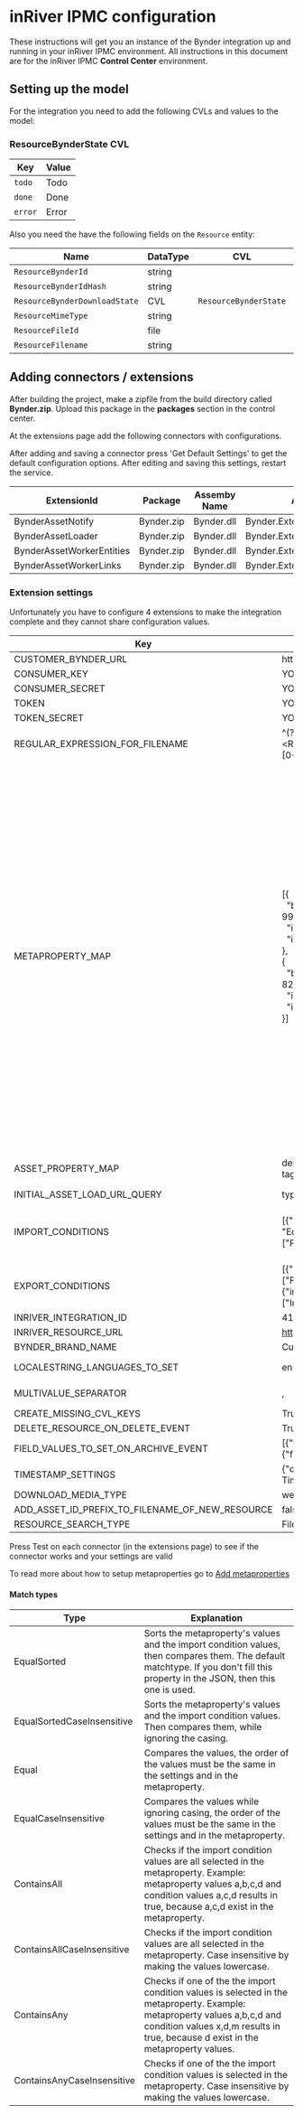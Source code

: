 ﻿# inRiver IPMC configuration

These instructions will get you an instance of the Bynder integration up and running in your inRiver IPMC environment.
All instructions in this document are for the inRiver IPMC **Control Center** environment.

## Setting up the model

For the integration you need to add the following CVLs and values to the model:

### ResourceBynderState CVL

| Key | Value |
| --- | ----- |
| `todo` | Todo |
| `done` | Done |
| `error` | Error |

Also you need the have the following fields on the `Resource` entity:

| Name | DataType | CVL | Unique | Multivalue | ReadOnly |
| ---- | -------- | --- | ------ | ---------- | -------- |
| `ResourceBynderId` | string | | * | | * |
| `ResourceBynderIdHash` | string | | | | * |
| `ResourceBynderDownloadState` | CVL | `ResourceBynderState` | | | |
| `ResourceMimeType` | string | | | | |
| `ResourceFileId` | file | | | | |
| `ResourceFilename` | string | | | | |

## Adding connectors / extensions
After building the project, make a zipfile from the build directory called **Bynder.zip**. Upload this package in the **packages** section in the control center.

At the extensions page add the following connectors with configurations. 

After adding and saving a connector press 'Get Default Settings' to get the default configuration options. After editing and saving this settings, restart the service.

| ExtensionId | Package | Assemby Name | Assembly Type | Extension Type | ApiKey |
| ----------- | ------- | ------------ | ------------- | -------------- | ------ |
| BynderAssetNotify | Bynder.zip | Bynder.dll | Bynder.Extension.NotificationListener | InboundDataExtension |
| BynderAssetLoader | Bynder.zip | Bynder.dll | Bynder.Extension.AssetLoader | ScheduledExtension |
| BynderAssetWorkerEntities | Bynder.zip | Bynder.dll | Bynder.Extension.Worker | EntityListener |
| BynderAssetWorkerLinks | Bynder.zip | Bynder.dll | Bynder.Extension.Worker | LinkListener |

### Extension settings
Unfortunately you have to configure 4 extensions to make the integration complete and they cannot share configuration values.

| Key | Value (example) | Explanation |
| --- | --------------- | ----------- |
| CUSTOMER_BYNDER_URL | https://[CUSTOMER].getbynder.com | Bynder tenant URL, also prefix for the API
| CONSUMER_KEY | YOUR-CONSUMER-KEY | Bynder API Consumer key
| CONSUMER_SECRET | YOUR-CONSUMER-SECRET | Bynder API Consumer secret
| TOKEN | YOUR-TOKEN | Bynder API Token
| TOKEN_SECRET | YOUR-TOKEN-SECRET | Bynder API Token secret
| REGULAR_EXPRESSION_FOR_FILENAME | ^(?\<ProductNumber\>[0-9a-zA-Z]+)\_(?\<ResourceType\>image\|document\|resource)\_(?\<ResourcePosition\>[0-9]+)| Regular expression to which the filename is matched; named groups are used to store in inRiver and create content relationship.
| METAPROPERTY_MAP | [{<br>&nbsp;&nbsp;"bynderMetaProperty": "D38054AD-8C0F-451C-99F675D689EAA0BD",<br>&nbsp;&nbsp;"inRiverFieldTypeId": "ResourceDescription",<br>&nbsp;&nbsp;"isMultiValue": false<br>},<br>{<br>&nbsp;&nbsp;"bynderMetaProperty": "50B5233E-AD1C-4CF5-82B910BADA62F30F",<br>&nbsp;&nbsp;"inRiverFieldTypeId": "ProductTargetMarkets",<br>&nbsp;&nbsp;"isMultiValue": true<br>}]|Mapping of Bynder MetaProperties to InRiver Fields.<br><br>Extensions use different configurations for the Bynder MetaProperty:<br>* 'Uploader' and 'Worker': BynderMetaPropertyId, so data can be uploaded by meta property id.<br>* 'AssetLoader' and 'NotificationListener': BynderMetaPropertyName, so we can get the property from the Asset JSON which contains properties as property_\{propertyname\}, e.g. property_EANcode<br><br>So the BynderMetaProperty can be the ID or the Name depending on which extension you use.<br><br>You can use two formats.<br><br>The old format is:<br>\{BynderMetaProperty\}=\{InRiverFieldTypeId\},\{BynderMetaProperty\}=\{InRiverFieldTypeId\}<br>This format is limited to only the bynderMetaProperty and the InRiver FieldTypeId.<br><br>The new format is:<br>[{<br>&nbsp;&nbsp;"bynderMetaProperty": "\{BynderMetaPropertyName\}",<br>&nbsp;&nbsp;"inRiverFieldTypeId": "\{InRiverFieldTypeId\}",<br>&nbsp;&nbsp;"isMultiValue": true<br>},<br>{<br>&nbsp;&nbsp;"bynderMetaProperty": "\{BynderMetaPropertyName\}",<br>&nbsp;&nbsp;"inRiverFieldTypeId": "\{InRiverFieldTypeId\}",<br>&nbsp;&nbsp;"isMultiValue": false<br>}]<br><br>bynderMetaProperty can be the ID or the Name depending on which extension you use.<br><br>isMultiValue shows if the Bynder MetaProperty is multivalue or not.<br>This way we can filter out multiple values so the request does not fail if there are multiple values found in inRiver. It takes the first value.<br>Default isMultiValue is true, because the old code didn't filter out values. It always sent multiple values when present. <br><br>Duplicate values are removed.
| ASSET_PROPERTY_MAP | description=ResourceDescription, fileSize=ResourceSize, tags=ResourceTags |Way to import Asset data into inRiver FieldTypes by configuring {AssetPropertyName}={FieldTypeId}. Works with extensions 'AssetLoader' and 'NotificationListener'. Available asset properties to map are name,description,copyright,brandId,tags,datePublished,archive,limited,isPublic,userCreated,fileSize,dateCreated,width,id,idHash,dateModified,extension,height,type,orientation,watermarked.
| INITIAL_ASSET_LOAD_URL_QUERY | type=image | Filter query for the initial asset loader
| IMPORT_CONDITIONS | [{"propertyName": "synctoinriver", "values":["True"], "matchType": "EqualsCaseInsensitive"},{"propertyName": "assetSubType", "values":["Product_Image", "Item_Image"], "matchType": "ContainsAny"}] | Filter out assets from the import into inriver of the 'NotificationListener' and the 'AssetLoader'. The metaproperties and conditions both have values as array, as per Bynder's default way to deliver metaproperty values. The properties to check do not need to be in the METAPROPERTY_MAP setting, they will be retreived directly from the Asset. Every condition will be executed, so not only the ones that are found. When a value is null for a metaproperty on the Asset, then we don't receive the metaproperty from Bynder('s API response). When the metaproperty is not found and the condition for this property has no values or the only value is null, then it will return true. There are multiple match types you can choose. Check the table below for the match types.
| EXPORT_CONDITIONS | [{"inRiverFieldTypeId":"ResourceSyncToBynder","value":["False"],"matchType":"Equals"},{"inRiverFieldTypeId":"ResourceType","values":["Image","Video"],"matchType":"ContainsAny"}] |  The metaproperties and conditions both have values as array, as per Bynder's default way to deliver metaproperty values. The properties to check do not need to be in the METAPROPERTY_MAP setting, they will be retreived directly from the Entity. Every condition will be executed, so not only the ones that are found. When the Field is not found and the condition for this Field has no values or the only value is null, then it will return true. There are multiple match types you can choose. Check the table below for the match types.
| INRIVER_INTEGRATION_ID | 41a92562-bfd9-4847-a34d-4320bcef5e4a | See https://help.bynder.com/System/Integrations/asset-tracker.htm
| INRIVER_RESOURCE_URL | https://inriver.productmarketingcloud.com//app/enrich#entity{entityId} | Deeplink to resource entity in inRiver |
| BYNDER_BRAND_NAME | Customer Brand Name | Used to set the BrandId in the upload of Assets. Can be found under Brand Management in Bynder or with the API by running the GetAvailableBranches() method on the BynderClient. |
| LOCALESTRING_LANGUAGES_TO_SET | en-GB, nl-NL | Languages to set on the Entity, when a FieldType in the METAPROPERTY_MAP is of type LocaleString. Values in Bynder are not language specific, so the value on the property will be copied to the configured languages (in the AssetUpdatedWorker).|
| MULTIVALUE_SEPARATOR | ,  | Separator which will be used to concat multiple values delivered by Bynder into a (locale)string field for metadataproperties. This separator will only be used on string and LocaleString fields, for CVL we concat the values with a semicolon(;), because that's what inRiver expects. |
| CREATE_MISSING_CVL_KEYS| True | Allow extension to create missing CVL Keys when true. |
| DELETE_RESOURCE_ON_DELETE_EVENT | True | Deletes inRiver resource for asset of incoming event "asset_bank.media.deleted". Default `false`. |
| FIELD_VALUES_TO_SET_ON_ARCHIVE_EVENT | [{"fieldTypeId":"ResourceArchived","value": true},{"fieldTypeId":"ResourceArchivedDate","setTimestamp": true}] | Sets the value on the field when resource is archived by receiving event "asset_bank.media.archived". Value may be any datatype except LocaleString. Use setTimestamp in combination with the 'TIMESTAMP_SETTINGS' setting.
| TIMESTAMP_SETTINGS | {"dateTimeKind": "Utc","localTimeZone": "W. Europe Standard Time","localDstEnabled": true} | Settings to use when setting a timestamp on archive events. DateTimeKind can be 'Utc' or 'Local'. DstEnabled should be true if your timezone uses Daylight Saving Time. Timezone id's can be found here 'http://www.xiirus.net/articles/article-_net-convert-datetime-from-one-timezone-to-another-7e44y.aspx' |
| DOWNLOAD_MEDIA_TYPE | webimage | The media type you want to use for downloads of the Bynder file to inriver. This could be `original` or a derivative/thumbnail. Default `original`  |
| ADD_ASSET_ID_PREFIX_TO_FILENAME_OF_NEW_RESOURCE | false | Adds prefix `{assetId}_` to the filename to make it more unique. Default `true`  |
| RESOURCE_SEARCH_TYPE | Filename | Searches the existing Resource in the AssetUpdatedWorker by `AssetId`, `Filename` or `PrefixedFilename`. Default `AssetId`  |

Press Test on each connector (in the extensions page) to see if the connector works and your settings are valid

To read more about how to setup metaproperties go to [Add metaproperties](BYNDER-CONFIGURATION.md#Add-metaproperties)

#### Match types
| Type | Explanation |
| ---- | ----------- |
| EqualSorted | Sorts the metaproperty's values and the import condition values, then compares them. The default matchtype. If you don't fill this property in the JSON, then this one is used. |
| EqualSortedCaseInsensitive | Sorts the metaproperty's values and the import condition values. Then compares them, while ignoring the casing.  |
| Equal | Compares the values, the order of the values must be the same in the settings and in the metaproperty. |
| EqualCaseInsensitive | Compares the values while ignoring casing, the order of the values must be the same in the settings and in the metaproperty.|
| ContainsAll | Checks if the import condition values are all selected in the metaproperty. Example: metaproperty values a,b,c,d and condition values a,c,d results in true, because a,c,d exist in the metaproperty. |
| ContainsAllCaseInsensitive | Checks if the import condition values are all selected in the metaproperty. Case insensitive by making the values lowercase.|
| ContainsAny | Checks if one of the the import condition values is selected in the metaproperty. Example: metaproperty values a,b,c,d and condition values x,d,m results in true, because d exist in the metaproperty values. |
| ContainsAnyCaseInsensitive | Checks if one of the the import condition values is selected in the metaproperty.  Case insensitive by making the values lowercase. |